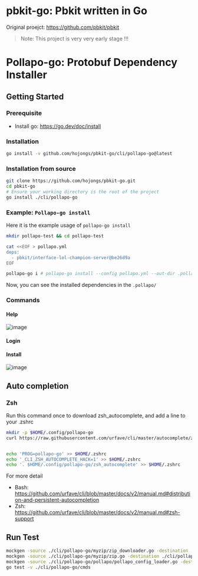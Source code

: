 # pbkit-go: Pbkit written in Go

Original proejct: https://github.com/pbkit/pbkit 

> Note: This project is very very early stage !!!

# Pollapo-go: Protobuf Dependency Installer

## Getting Started

### Prerequisite

- Install go: https://go.dev/doc/install

### Installation

```sh
go install -v github.com/hojongs/pbkit-go/cli/pollapo-go@latest
```

### Installation from source

```sh
git clone https://github.com/hojongs/pbkit-go.git
cd pbkit-go
# Ensure your working directory is the root of the project
go install ./cli/pollapo-go
```

### Example: `Pollapo-go install`

Here it is the example usage of `pollapo-go install`

```sh
mkdir pollapo-test && cd pollapo-test

cat <<EOF > pollapo.yml
deps:
  - pbkit/interface-lol-champion-server@be26d9a
EOF

pollapo-go i # pollapo-go install --config pollapo.yml --out-dir .pollapo
```

Now, you can see the installed dependencies in the `.pollapo/`

### Commands

#### Help

![image](https://user-images.githubusercontent.com/15096588/156098794-4babe731-5c16-4742-83cc-db707b66afae.png)

#### Login

#### Install

![image](https://user-images.githubusercontent.com/15096588/156098974-922c4269-2b4a-4d27-a0f0-b0818aa94bd1.png)

## Auto completion

### Zsh

Run this command once to download zsh_autocomplete, and add a line to your .zshrc

```sh
mkdir -p $HOME/.config/pollapo-go
curl https://raw.githubusercontent.com/urfave/cli/master/autocomplete/zsh_autocomplete > $HOME/.config/pollapo-go/zsh_autocomplete


echo 'PROG=pollapo-go' >> $HOME/.zshrc
echo '_CLI_ZSH_AUTOCOMPLETE_HACK=1' >> $HOME/.zshrc
echo '. $HOME/.config/pollapo-go/zsh_autocomplete' >> $HOME/.zshrc
```

For more detail
- Bash: https://github.com/urfave/cli/blob/master/docs/v2/manual.md#distribution-and-persistent-autocompletion
- Zsh: https://github.com/urfave/cli/blob/master/docs/v2/manual.md#zsh-support

## Run Test

```sh
mockgen -source ./cli/pollapo-go/myzip/zip_downloader.go -destination ./cli/pollapo-go/myzip/zip_downloader_mock.go -package myzi
mockgen -source ./cli/pollapo-go/myzip/zip.go -destination ./cli/pollapo-go/myzip/zip_mock.go -package myzip
mockgen -source ./cli/pollapo-go/pollapo/pollapo_config_loader.go -destination ./cli/pollapo-go/pollapo/pollapo_config_loader_mock.go -package pollapo
go test -v ./cli/pollapo-go/cmds
```

